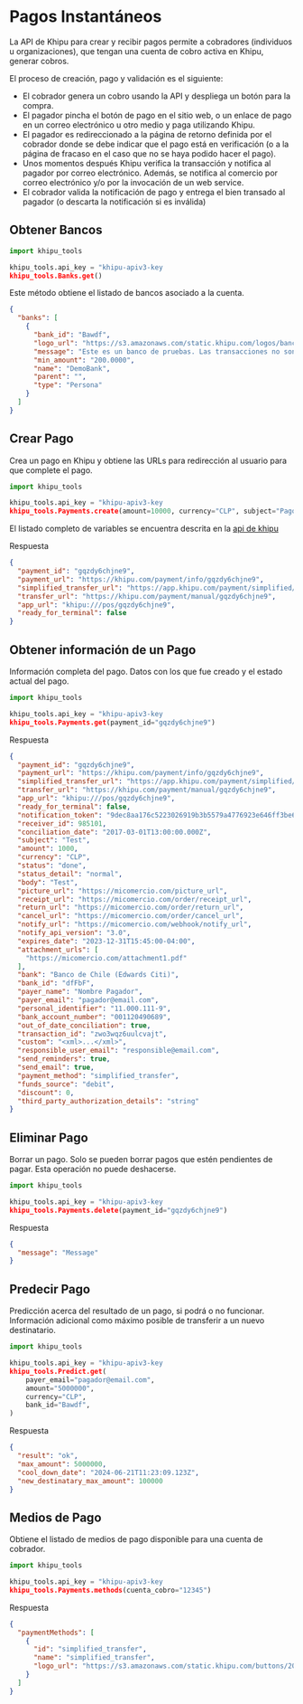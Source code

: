 # Pagos Instantáneos

La API de Khipu para crear y recibir pagos permite a cobradores (individuos u organizaciones), que tengan una cuenta de cobro activa en Khipu, generar cobros.

El proceso de creación, pago y validación es el siguiente:

* El cobrador genera un cobro usando la API y despliega un botón para la compra.
* El pagador pincha el botón de pago en el sitio web, o un enlace de pago en un correo electrónico u otro medio y paga utilizando Khipu.
* El pagador es redireccionado a la página de retorno definida por el cobrador donde se debe indicar que el pago está en verificación (o a la página de fracaso en el caso que no se haya podido hacer el pago).
* Unos momentos después Khipu verifica la transacción y notifica al pagador por correo electrónico. Además, se notifica al comercio por correo electrónico y/o por la invocación de un web service.
* El cobrador valida la notificación de pago y entrega el bien transado al pagador (o descarta la notificación si es inválida)

## Obtener Bancos

```py
import khipu_tools

khipu_tools.api_key = "khipu-apiv3-key
khipu_tools.Banks.get()
```

Este método obtiene el listado de bancos asociado a la cuenta.

```json
{
  "banks": [
    {
      "bank_id": "Bawdf",
      "logo_url": "https://s3.amazonaws.com/static.khipu.com/logos/bancos/chile/demobank-icon.png",
      "message": "Este es un banco de pruebas. Las transacciones no son reales.",
      "min_amount": "200.0000",
      "name": "DemoBank",
      "parent": "",
      "type": "Persona"
    }
  ]
}
```

## Crear Pago

Crea un pago en Khipu y obtiene las URLs para redirección al usuario para que complete el pago.

```py
import khipu_tools

khipu_tools.api_key = "khipu-apiv3-key
khipu_tools.Payments.create(amount=10000, currency="CLP", subject="Pago de prueba")
```

El listado completo de variables se encuentra descrita en la [api de khipu](https://docs.khipu.com/openapi/es/v1/instant-payment/openapi/operation/postPayment/)

Respuesta

```json
{
  "payment_id": "gqzdy6chjne9",
  "payment_url": "https://khipu.com/payment/info/gqzdy6chjne9",
  "simplified_transfer_url": "https://app.khipu.com/payment/simplified/gqzdy6chjne9",
  "transfer_url": "https://khipu.com/payment/manual/gqzdy6chjne9",
  "app_url": "khipu:///pos/gqzdy6chjne9",
  "ready_for_terminal": false
}
```

## Obtener información de un Pago

Información completa del pago. Datos con los que fue creado y el estado actual del pago.

```py
import khipu_tools

khipu_tools.api_key = "khipu-apiv3-key
khipu_tools.Payments.get(payment_id="gqzdy6chjne9")
```

Respuesta

```json
{
  "payment_id": "gqzdy6chjne9",
  "payment_url": "https://khipu.com/payment/info/gqzdy6chjne9",
  "simplified_transfer_url": "https://app.khipu.com/payment/simplified/gqzdy6chjne9",
  "transfer_url": "https://khipu.com/payment/manual/gqzdy6chjne9",
  "app_url": "khipu:///pos/gqzdy6chjne9",
  "ready_for_terminal": false,
  "notification_token": "9dec8aa176c5223026919b3b5579a4776923e646ff3be686b9e6b62ec042e91f",
  "receiver_id": 985101,
  "conciliation_date": "2017-03-01T13:00:00.000Z",
  "subject": "Test",
  "amount": 1000,
  "currency": "CLP",
  "status": "done",
  "status_detail": "normal",
  "body": "Test",
  "picture_url": "https://micomercio.com/picture_url",
  "receipt_url": "https://micomercio.com/order/receipt_url",
  "return_url": "https://micomercio.com/order/return_url",
  "cancel_url": "https://micomercio.com/order/cancel_url",
  "notify_url": "https://micomercio.com/webhook/notify_url",
  "notify_api_version": "3.0",
  "expires_date": "2023-12-31T15:45:00-04:00",
  "attachment_urls": [
    "https://micomercio.com/attachment1.pdf"
  ],
  "bank": "Banco de Chile (Edwards Citi)",
  "bank_id": "dfFbF",
  "payer_name": "Nombre Pagador",
  "payer_email": "pagador@email.com",
  "personal_identifier": "11.000.111-9",
  "bank_account_number": "001120490689",
  "out_of_date_conciliation": true,
  "transaction_id": "zwo3wqz6uulcvajt",
  "custom": "<xml>...</xml>",
  "responsible_user_email": "responsible@email.com",
  "send_reminders": true,
  "send_email": true,
  "payment_method": "simplified_transfer",
  "funds_source": "debit",
  "discount": 0,
  "third_party_authorization_details": "string"
}
```

## Eliminar Pago

Borrar un pago. Solo se pueden borrar pagos que estén pendientes de pagar. Esta operación no puede deshacerse.

```py
import khipu_tools

khipu_tools.api_key = "khipu-apiv3-key
khipu_tools.Payments.delete(payment_id="gqzdy6chjne9")
```

Respuesta

```json
{
  "message": "Message"
}
```

## Predecir Pago

Predicción acerca del resultado de un pago, si podrá o no funcionar. Información adicional como máximo posible de transferir a un nuevo destinatario.

```py
import khipu_tools

khipu_tools.api_key = "khipu-apiv3-key
khipu_tools.Predict.get(
    payer_email="pagador@email.com",
    amount="5000000",
    currency="CLP",
    bank_id="Bawdf",
)
```

Respuesta

```json
{
  "result": "ok",
  "max_amount": 5000000,
  "cool_down_date": "2024-06-21T11:23:09.123Z",
  "new_destinatary_max_amount": 100000
}
```

## Medios de Pago

Obtiene el listado de medios de pago disponible para una cuenta de cobrador.

```py
import khipu_tools

khipu_tools.api_key = "khipu-apiv3-key
khipu_tools.Payments.methods(cuenta_cobro="12345")
```

Respuesta

```json
{
  "paymentMethods": [
    {
      "id": "simplified_transfer",
      "name": "simplified_transfer",
      "logo_url": "https://s3.amazonaws.com/static.khipu.com/buttons/2015/150x50-transparent.png"
    }
  ]
}
```
